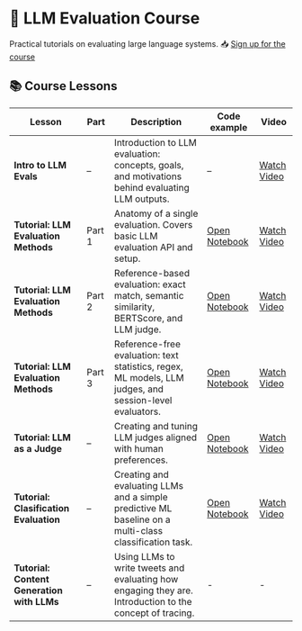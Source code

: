# 🧠 LLM Evaluation Course

Practical tutorials on evaluating large language systems.
📥 [Sign up for the course](https://www.evidentlyai.com/llm-evaluation-course-practice)

## 📚 Course Lessons

| **Lesson** | **Part** | **Description** | **Code example** | **Video** |
|-----------|---------|-----------------|--------------|-----------|
| **Intro to LLM Evals** | – | Introduction to LLM evaluation: concepts, goals, and motivations behind evaluating LLM outputs. | – | [Watch Video](https://www.youtube.com/watch?v=K8LLVi5Xrh8&list=PL9omX6impEuNTr0KGLChHwhvN-q3ZF12d) |
| **Tutorial: LLM Evaluation Methods** | Part 1 | Anatomy of a single evaluation. Covers basic LLM evaluation API and setup. | [Open Notebook](LLMCourse_Tutorial_1_Intro_to_LLM_evals_methods.ipynb) | [Watch Video](https://www.youtube.com/watch?v=6JGRdMGbNCI&list=PL9omX6impEuNTr0KGLChHwhvN-q3ZF12d) |
| **Tutorial: LLM Evaluation Methods** | Part 2 | Reference-based evaluation: exact match, semantic similarity, BERTScore, and LLM judge. | [Open Notebook](LLMCourse_Tutorial_1_Intro_to_LLM_evals_methods.ipynb) | [Watch Video](https://www.youtube.com/watch?v=yD20c-KAImE&list=PL9omX6impEuNTr0KGLChHwhvN-q3ZF12d) |
| **Tutorial: LLM Evaluation Methods** | Part 3 | Reference-free evaluation: text statistics, regex, ML models, LLM judges, and session-level evaluators. | [Open Notebook](LLMCourse_Tutorial_1_Intro_to_LLM_evals_methods.ipynb) | [Watch Video](https://www.youtube.com/watch?v=-zoIqOpt2DA&list=PL9omX6impEuNTr0KGLChHwhvN-q3ZF12d) |
| **Tutorial: LLM as a Judge** | – | Creating and tuning LLM judges aligned with human preferences. | [Open Notebook](LLMCourse_Tutorial_2_LLM_as_a_judge.ipynb) | [Watch Video](https://www.youtube.com/watch?v=kP_aaFnXLmY&list=PL9omX6impEuNTr0KGLChHwhvN-q3ZF12d) |
| **Tutorial: Clasification Evaluation** | – | Creating and evaluating LLMs and a simple predictive ML baseline on a multi-class classification task. | [Open Notebook](LLMCourse_Classification_Evals.ipynb) | [Watch Video](https://www.youtube.com/watch?v=Gl2X_o99gYM&list=PL9omX6impEuNTr0KGLChHwhvN-q3ZF12d) |
| **Tutorial: Content Generation with LLMs** | – | Using LLMs to write tweets and evaluating how engaging they are. Introduction to the concept of tracing. |- | - |


